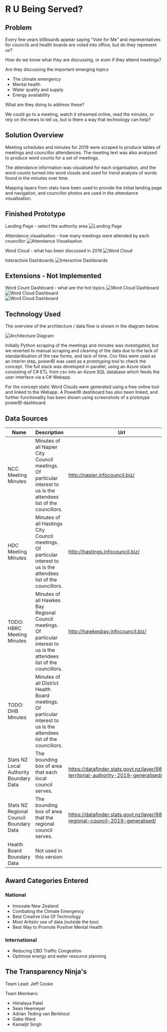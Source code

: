 # R U Being Served?

## Problem 
Every few years billboards appear saying “Vote for Me” and representatives for councils and health boards are voted into office, but do they represent us?

How do we know what they are discussing, or even if they attend meetings?

Are they discussing the important emerging topics
- The climate emergency  
- Mental health  
- Water quality and supply  
- Energy availability  

What are they doing to address these?

We could go to a meeting, watch it streamed online, read the minutes, or rely on the news to tell us, but is there a way that technology can help?

## Solution Overview

Meeting schedules and minutes for 2019 were scraped to produce tables of meetings and councillor attendances. The meeting text was also analysed to produce word counts for a set of meetings.

The attendance information was visualised for each organisation, and the word counts turned into word clouds and used for trend analysis of words found in the minutes over time.

Mapping layers from stats have been used to provide the initial landing page and navigation, and councillor photos are used in the attendance visualisation.

## Finished Prototype

Landing Page - select the authority area
![Landing Page](https://github.com/AdrianTVB/arewebeingserved/blob/master/Website%20Snapshots/Landing%20Page(map).PNG)

Attendance visualisation - how many meetings were attended by each councillor
![Attendance Visualisation](https://github.com/AdrianTVB/arewebeingserved/blob/master/Website%20Snapshots/Official%20Attendance.PNG)

Word Cloud - what has been discussed in 2019
![Word Cloud](https://github.com/AdrianTVB/arewebeingserved/blob/master/Website%20Snapshots/napierwordcloud.png)

Interactivie Dashboards
![Interactive Dashboards]()

## Extensions - Not Implemented

Word Count Dashboard - what are the hot topics
![Word Cloud Dashboard](https://github.com/AdrianTVB/arewebeingserved/blob/master/Team%20Planning/HotTopics.png)  
![Word Cloud Dashboard](https://github.com/AdrianTVB/arewebeingserved/blob/master/Team%20Planning/Dashboard.png)  
![Word Cloud Dashboard](https://github.com/AdrianTVB/arewebeingserved/blob/master/Team%20Planning/TimeTrends.png)  

## Technology Used

The overview of the architecture / data flow is shown in the diagram below.

![Architecture Diagram](https://raw.githubusercontent.com/AdrianTVB/arewebeingserved/master/Team%20Planning/Architecture%20Diagram.png)

Initially Python scraping of the meetings and minutes was investigated, but we reverted to manual scraping and cleaning of the data due to the lack of standardisation of the raw forms, and lack of time.  Csv files were used as an interim step, powerBI was used as a prototyping tool to check the concept.  The full stack was developed in parallel, using an Azure stack consisting of C# ETL from csv into an Azure SQL database which feeds the user interface via a C# Webapp. 

For the concept static Word Clouds were generated using a free online tool and linked to the Webapp.
A PowerBI dashboard has also been linked, and further functionality has been shown using screenshots of a prototype powerBI dashboard. 

## Data Sources

| Name | Description | Url |
| ------------- | ------------- | ------------- |
| NCC Meeting Minutes | Minutes of all Napier City Council meetings. Of particular interest to us is the attendees list of the councillors. | http://napier.infocouncil.biz/ |
| HDC Meeting Minutes | Minutes of all Hastings City Council meetings. Of particular interest to us is the attendees list of the councillors. | http://hastings.infocouncil.biz/ |
| TODO: HBRC Meeting Minutes | Minutes of all Hawkes Bay Regional Council meetings. Of particular interest to us is the attendees list of the councillors. | http://hawkesbay.infocouncil.biz/ |
| TODO: DHB Minutes | Minutes of all District Health Board meetings. Of particular interest to us is the attendees list of the councillors. | |
| Stats NZ Local Authority Boundary Data | The bounding box of area that each local council serves.  | https://datafinder.stats.govt.nz/layer/98755-territorial-authority-2019-generalised/ |
| Stats NZ Regional Council Boundary Data | The bounding box of area that the regional council serves. | https://datafinder.stats.govt.nz/layer/98763-regional-council-2019-generalised/ | 
| Health Board Boundary Data | Not used in this version | |


## Award Categories Entered

### National

 - Innovate New Zealand
 - Combating the Climate Emergency
 - Best Creative Use Of Technology
 - Most Artistic use of data (outside the box)
 - Best Way to Promote Positive Mental Health
 
 ### International

 - Reducing CBD Traffic Congestion
 - Optimise energy and water resource planning
 
## The Transparency Ninja's 
  Team Lead: Jeff Cooke
  
  Team Members: 
  
   - Himalaya Patel
   - Sean Heemeyer
   - Adrian Teding van Berkhout
   - Gabe Ward
   - Kamaljit Singh
   

